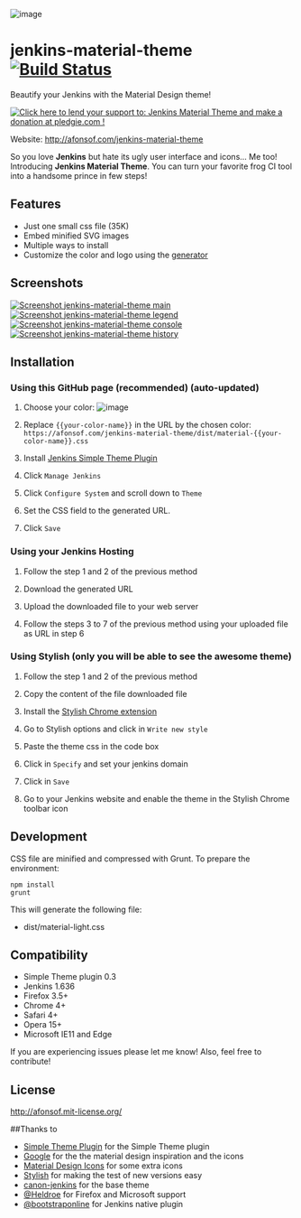 ![image](http://afonsof.com/jenkins-material-theme/images/logo.svg)
# jenkins-material-theme [![Build Status](https://travis-ci.org/afonsof/jenkins-material-theme.svg?branch=master)](https://travis-ci.org/afonsof/jenkins-material-theme)
Beautify your Jenkins with the Material Design theme!

<a href='https://pledgie.com/campaigns/32522'><img alt='Click here to lend your support to: Jenkins Material Theme and make a donation at pledgie.com !' src='https://pledgie.com/campaigns/32522.png?skin_name=chrome' border='0' ></a>

Website: http://afonsof.com/jenkins-material-theme

So you love **Jenkins** but hate its ugly user interface and icons... Me too! Introducing **Jenkins Material Theme**.
You can turn your favorite frog CI tool into a handsome prince in few steps!   
 
## Features
* Just one small css file (35K)
* Embed minified SVG images
* Multiple ways to install
* Customize the color and logo using the [generator][generator]

## Screenshots
[![Screenshot jenkins-material-theme main](http://afonsof.com/jenkins-material-theme/images/screenshot-jenkins-theme-material-main.png)](http://afonsof.com/jenkins-material-theme/images/screenshot-jenkins-theme-material-main-large.png)      [![Screenshot jenkins-material-theme legend](http://afonsof.com/jenkins-material-theme/images/screenshot-jenkins-theme-material-legend.png)](http://afonsof.com/jenkins-material-theme/images/screenshot-jenkins-theme-material-legend-large.png) [![Screenshot jenkins-material-theme console](http://afonsof.com/jenkins-material-theme/images/screenshot-jenkins-theme-material-console.png)](http://afonsof.com/jenkins-material-theme/images/screenshot-jenkins-theme-material-console-large.png)
[![Screenshot jenkins-material-theme history](http://afonsof.com/jenkins-material-theme/images/screenshot-jenkins-theme-material-history.png)](http://afonsof.com/jenkins-material-theme/images/screenshot-jenkins-theme-material-history-large.png)


## Installation 

### Using this GitHub page (recommended) (auto-updated)

1. Choose your color:
![image](http://afonsof.com/jenkins-material-theme/images/pallete.png)

2. Replace `{{your-color-name}}` in the URL by the chosen color: `https://afonsof.com/jenkins-material-theme/dist/material-{{your-color-name}}.css`

3. Install [Jenkins Simple Theme Plugin][simple]

4. Click `Manage Jenkins`

5. Click `Configure System` and scroll down to `Theme`

6. Set the CSS field to the generated URL.

7. Click `Save`


### Using your Jenkins Hosting

1. Follow the step 1 and 2 of the previous method

2. Download the generated URL

3. Upload the downloaded file to your web server

4. Follow the steps 3 to 7 of the previous method using your uploaded file as URL in step 6


### Using Stylish (only you will be able to see the awesome theme)

1. Follow the step 1 and 2 of the previous method

1. Copy the content of the file downloaded file

1. Install the [Stylish Chrome extension][stylish]

1. Go to Stylish options and click in `Write new style`

1. Paste the theme css in the code box

1. Click in `Specify` and set your jenkins domain

1. Click in `Save`

1. Go to your Jenkins website and enable the theme in the Stylish Chrome toolbar icon


## Development

CSS file are minified and compressed with Grunt. To prepare the environment:

```
npm install
grunt
```

This will generate the following file:
- dist/material-light.css

## Compatibility
- Simple Theme plugin 0.3
- Jenkins 1.636
- Firefox 3.5+
- Chrome 4+
- Safari 4+
- Opera 15+
- Microsoft IE11 and Edge


If you are experiencing issues please let me know! Also, feel free to contribute!

## License
http://afonsof.mit-license.org/

##Thanks to
- [Simple Theme Plugin][simple] for the Simple Theme plugin
- [Google][google] for the the material design inspiration and the icons
- [Material Design Icons][material-design-icons] for some extra icons
- [Stylish][stylish] for making the test of new versions easy
- [canon-jenkins][canon-jenkins] for the base theme
- [@Heldroe][heldroe] for Firefox and Microsoft support
- [@bootstraponline][bootstraponline] for Jenkins native plugin

[simple]: https://wiki.jenkins-ci.org/display/JENKINS/Simple+Theme+Plugin
[google]: https://www.google.com/design/spec/material-design/introduction.html
[material-design-icons]: https://materialdesignicons.com/
[stylish]: https://chrome.google.com/webstore/detail/stylish/fjnbnpbmkenffdnngjfgmeleoegfcffe
[canon-jenkins]: https://github.com/rackerlabs/canon-jenkins
[heldroe]: https://github.com/Heldroe
[generator]: http://afonsof.com/jenkins-material-theme
[bootstraponline]: https://github.com/bootstraponline
